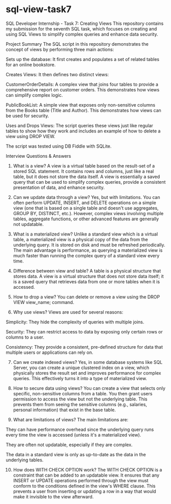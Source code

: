 # sql-view-task7
SQL Developer Internship - Task 7: Creating Views
This repository contains my submission for the seventh SQL task, which focuses on creating and using SQL Views to simplify complex queries and enhance data security.

Project Summary
The SQL script in this repository demonstrates the concept of views by performing three main actions:

Sets up the database: It first creates and populates a set of related tables for an online bookstore.

Creates Views: It then defines two distinct views:

CustomerOrderDetails: A complex view that joins four tables to provide a comprehensive report on customer orders. This demonstrates how views can simplify complex logic.

PublicBookList: A simple view that exposes only non-sensitive columns from the Books table (Title and Author). This demonstrates how views can be used for security.

Uses and Drops Views: The script queries these views just like regular tables to show how they work and includes an example of how to delete a view using DROP VIEW.

The script was tested using DB Fiddle with SQLite.

Interview Questions & Answers
1. What is a view?
A view is a virtual table based on the result-set of a stored SQL statement. It contains rows and columns, just like a real table, but it does not store the data itself. A view is essentially a saved query that can be used to simplify complex queries, provide a consistent presentation of data, and enhance security.

2. Can we update data through a view?
Yes, but with limitations. You can often perform UPDATE, INSERT, and DELETE operations on a simple view (one that is based on a single table and doesn't use aggregates, GROUP BY, DISTINCT, etc.). However, complex views involving multiple tables, aggregate functions, or other advanced features are generally not updatable.

3. What is a materialized view?
Unlike a standard view which is a virtual table, a materialized view is a physical copy of the data from the underlying query. It is stored on disk and must be refreshed periodically. The main advantage is performance, as querying a materialized view is much faster than running the complex query of a standard view every time.

4. Difference between view and table?
A table is a physical structure that stores data. A view is a virtual structure that does not store data itself; it is a saved query that retrieves data from one or more tables when it is accessed.

5. How to drop a view?
You can delete or remove a view using the DROP VIEW view_name; command.

6. Why use views?
Views are used for several reasons:

Simplicity: They hide the complexity of queries with multiple joins.

Security: They can restrict access to data by exposing only certain rows or columns to a user.

Consistency: They provide a consistent, pre-defined structure for data that multiple users or applications can rely on.

7. Can we create indexed views?
Yes, in some database systems like SQL Server, you can create a unique clustered index on a view, which physically stores the result set and improves performance for complex queries. This effectively turns it into a type of materialized view.

8. How to secure data using views?
You can create a view that selects only specific, non-sensitive columns from a table. You then grant users permission to access the view but not the underlying table. This prevents them from seeing the sensitive columns (e.g., salaries, personal information) that exist in the base table.

9. What are limitations of views?
The main limitations are:

They can have performance overhead since the underlying query runs every time the view is accessed (unless it's a materialized view).

They are often not updatable, especially if they are complex.

The data in a standard view is only as up-to-date as the data in the underlying tables.

10. How does WITH CHECK OPTION work?
The WITH CHECK OPTION is a constraint that can be added to an updatable view. It ensures that any INSERT or UPDATE operations performed through the view must conform to the conditions defined in the view's WHERE clause. This prevents a user from inserting or updating a row in a way that would make it invisible to the view afterward.
